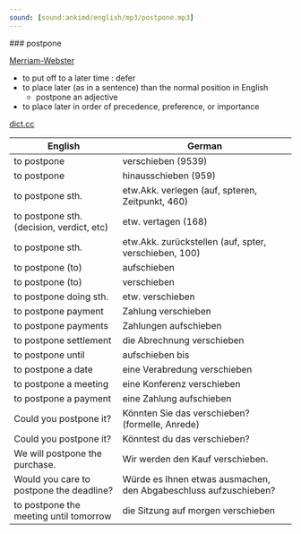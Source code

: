 ```yaml
---
sound: [sound:ankimd/english/mp3/postpone.mp3]
---
```


\### postpone

[Merriam-Webster](https://www.merriam-webster.com/dictionary/postpone)

- to put off to a later time : defer
- to place later (as in a sentence) than the normal position in English
    - postpone an adjective
- to place later in order of precedence, preference, or importance

[dict.cc](https://www.dict.cc/postpone)

| English        | German       |
| -------------- | ------------ |
| to postpone | verschieben (9539) |
| to postpone | hinausschieben (959) |
| to postpone sth. | etw.Akk. verlegen (auf, spteren, Zeitpunkt, 460) |
| to postpone sth. (decision, verdict, etc) | etw. vertagen (168) |
| to postpone sth. | etw.Akk. zurückstellen (auf, spter, verschieben, 100) |
| to postpone (to) | aufschieben |
| to postpone (to) | verschieben |
| to postpone doing sth. | etw. verschieben |
| to postpone payment | Zahlung verschieben |
| to postpone payments | Zahlungen aufschieben |
| to postpone settlement | die Abrechnung verschieben |
| to postpone until | aufschieben bis |
| to postpone a date | eine Verabredung verschieben |
| to postpone a meeting | eine Konferenz verschieben |
| to postpone a payment | eine Zahlung aufschieben |
| Could you postpone it? | Könnten Sie das verschieben? (formelle, Anrede) |
| Could you postpone it? | Könntest du das verschieben? |
| We will postpone the purchase. | Wir werden den Kauf verschieben. |
| Would you care to postpone the deadline? | Würde es Ihnen etwas ausmachen, den Abgabeschluss aufzuschieben? |
| to postpone the meeting until tomorrow | die Sitzung auf morgen verschieben |
